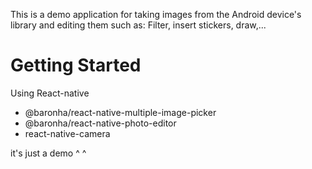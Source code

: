 This is a demo application for taking images from the Android device's library and editing them such as: Filter, insert stickers, draw,...
# Getting Started

Using React-native
- @baronha/react-native-multiple-image-picker
- @baronha/react-native-photo-editor
- react-native-camera

it's just a demo ^ ^


